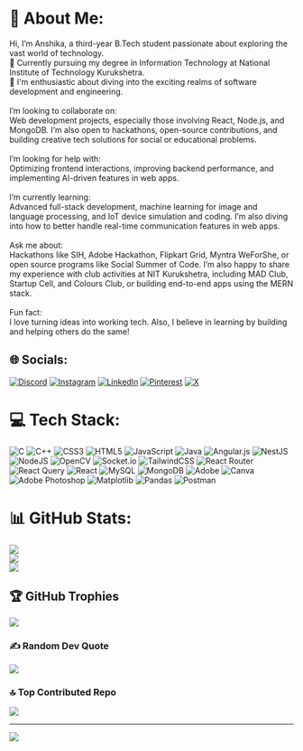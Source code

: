 # 💫 About Me:
Hi, I’m Anshika, a third-year B.Tech student passionate about exploring the vast world of technology.<br>🚀 Currently pursuing my degree in Information Technology at National Institute of Technology Kurukshetra.<br>👀 I'm enthusiastic about diving into the exciting realms of software development and engineering.<br><br>I’m looking to collaborate on:<br>Web development projects, especially those involving React, Node.js, and MongoDB. I’m also open to hackathons, open-source contributions, and building creative tech solutions for social or educational problems.<br><br>I’m looking for help with:<br>Optimizing frontend interactions, improving backend performance, and implementing AI-driven features in web apps.<br><br>I’m currently learning:<br>Advanced full-stack development, machine learning for image and language processing, and IoT device simulation and coding. I’m also diving into how to better handle real-time communication features in web apps.<br><br>Ask me about:<br>Hackathons like SIH, Adobe Hackathon, Flipkart Grid, Myntra WeForShe, or open source programs like Social Summer of Code. I’m also happy to share my experience with club activities at NIT Kurukshetra, including MAD Club, Startup Cell, and Colours Club, or building end-to-end apps using the MERN stack.<br><br>Fun fact:<br>I love turning ideas into working tech. Also, I believe in learning by building and helping others do the same!<br>


## 🌐 Socials:
[![Discord](https://img.shields.io/badge/Discord-%237289DA.svg?logo=discord&logoColor=white)](https://discord.gg/https://discord.gg/P8ZtAHFRSs) [![Instagram](https://img.shields.io/badge/Instagram-%23E4405F.svg?logo=Instagram&logoColor=white)](https://instagram.com/https://www.instagram.com/anshika494_/) [![LinkedIn](https://img.shields.io/badge/LinkedIn-%230077B5.svg?logo=linkedin&logoColor=white)](https://linkedin.com/in/https://www.linkedin.com/in/anshika-yadav-9002b8199/) [![Pinterest](https://img.shields.io/badge/Pinterest-%23E60023.svg?logo=Pinterest&logoColor=white)](https://pinterest.com/https://in.pinterest.com/anshi040904/) [![X](https://img.shields.io/badge/X-black.svg?logo=X&logoColor=white)](https://x.com/anshika494_) 

# 💻 Tech Stack:
![C](https://img.shields.io/badge/c-%2300599C.svg?style=for-the-badge&logo=c&logoColor=white) ![C++](https://img.shields.io/badge/c++-%2300599C.svg?style=for-the-badge&logo=c%2B%2B&logoColor=white) ![CSS3](https://img.shields.io/badge/css3-%231572B6.svg?style=for-the-badge&logo=css3&logoColor=white) ![HTML5](https://img.shields.io/badge/html5-%23E34F26.svg?style=for-the-badge&logo=html5&logoColor=white) ![JavaScript](https://img.shields.io/badge/javascript-%23323330.svg?style=for-the-badge&logo=javascript&logoColor=%23F7DF1E) ![Java](https://img.shields.io/badge/java-%23ED8B00.svg?style=for-the-badge&logo=openjdk&logoColor=white) ![Angular.js](https://img.shields.io/badge/angular.js-%23E23237.svg?style=for-the-badge&logo=angularjs&logoColor=white) ![NestJS](https://img.shields.io/badge/nestjs-%23E0234E.svg?style=for-the-badge&logo=nestjs&logoColor=white) ![NodeJS](https://img.shields.io/badge/node.js-6DA55F?style=for-the-badge&logo=node.js&logoColor=white) ![OpenCV](https://img.shields.io/badge/opencv-%23white.svg?style=for-the-badge&logo=opencv&logoColor=white) ![Socket.io](https://img.shields.io/badge/Socket.io-black?style=for-the-badge&logo=socket.io&badgeColor=010101) ![TailwindCSS](https://img.shields.io/badge/tailwindcss-%2338B2AC.svg?style=for-the-badge&logo=tailwind-css&logoColor=white) ![React Router](https://img.shields.io/badge/React_Router-CA4245?style=for-the-badge&logo=react-router&logoColor=white) ![React Query](https://img.shields.io/badge/-React%20Query-FF4154?style=for-the-badge&logo=react%20query&logoColor=white) ![React](https://img.shields.io/badge/react-%2320232a.svg?style=for-the-badge&logo=react&logoColor=%2361DAFB) ![MySQL](https://img.shields.io/badge/mysql-4479A1.svg?style=for-the-badge&logo=mysql&logoColor=white) ![MongoDB](https://img.shields.io/badge/MongoDB-%234ea94b.svg?style=for-the-badge&logo=mongodb&logoColor=white) ![Adobe](https://img.shields.io/badge/adobe-%23FF0000.svg?style=for-the-badge&logo=adobe&logoColor=white) ![Canva](https://img.shields.io/badge/Canva-%2300C4CC.svg?style=for-the-badge&logo=Canva&logoColor=white) ![Adobe Photoshop](https://img.shields.io/badge/adobe%20photoshop-%2331A8FF.svg?style=for-the-badge&logo=adobe%20photoshop&logoColor=white) ![Matplotlib](https://img.shields.io/badge/Matplotlib-%23ffffff.svg?style=for-the-badge&logo=Matplotlib&logoColor=black) ![Pandas](https://img.shields.io/badge/pandas-%23150458.svg?style=for-the-badge&logo=pandas&logoColor=white) ![Postman](https://img.shields.io/badge/Postman-FF6C37?style=for-the-badge&logo=postman&logoColor=white)
# 📊 GitHub Stats:
![](https://github-readme-stats.vercel.app/api?username=anshika494&theme=dark&hide_border=false&include_all_commits=false&count_private=false)<br/>
![](https://nirzak-streak-stats.vercel.app/?user=anshika494&theme=dark&hide_border=false)<br/>
![](https://github-readme-stats.vercel.app/api/top-langs/?username=anshika494&theme=dark&hide_border=false&include_all_commits=false&count_private=false&layout=compact)

## 🏆 GitHub Trophies
![](https://github-profile-trophy.vercel.app/?username=anshika494&theme=radical&no-frame=false&no-bg=true&margin-w=4)

### ✍️ Random Dev Quote
![](https://quotes-github-readme.vercel.app/api?type=horizontal&theme=radical)

### 🔝 Top Contributed Repo
![](https://github-contributor-stats.vercel.app/api?username=anshika494&limit=5&theme=dark&combine_all_yearly_contributions=true)

---
[![](https://visitcount.itsvg.in/api?id=anshika494&icon=0&color=0)](https://visitcount.itsvg.in)

<!-- Proudly created with GPRM ( https://gprm.itsvg.in ) -->
